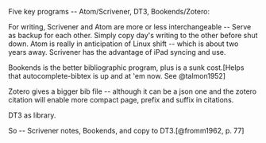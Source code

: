 Five key programs -- Atom/Scrivener, DT3, Bookends/Zotero:

For writing, Scrivener and Atom are more or less interchangeable -- Serve as backup for each other. Simply  copy day's writing to the other before shut down. Atom is really in anticipation of Linux shift -- which is about two years away. Scrivener has the advantage of iPad syncing and use.

Bookends is the better bibliographic program, plus is a sunk cost.[Helps that autocomplete-bibtex is up and at 'em now. See @talmon1952]

Zotero gives a bigger bib file -- although it can be a json one and the zotero citation will enable more compact page, prefix and suffix in citations.

DT3 as library.

<!-- Should I take notes in DT3? -->

So -- Scrivener notes, Bookends, and copy to DT3.[@fromm1962, p. 77]
